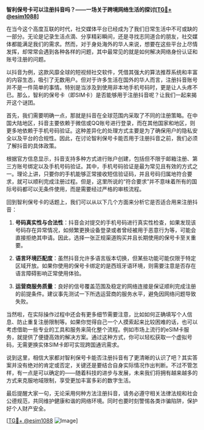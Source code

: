 **智利保号卡可以注册抖音吗？——一场关于跨境网络生活的探讨[[TG💪+ @esim1088](https://t.me/s/esim1088)]**

在当今这个高度互联的时代，社交媒体平台已经成为了我们日常生活中不可或缺的一部分。无论是记录生活点滴、分享精彩瞬间，还是寻找志同道合的朋友，社交媒体都能满足我们的需求。然而，对于身处海外的华人来说，想要在这些平台上尽情发挥，却常常会遇到各种各样的问题，其中最常见的就是如何解决网络身份认证和账号注册的问题。

以抖音为例，这款风靡全球的短视频社交软件，凭借其强大的算法推荐系统和丰富的内容生态，吸引了无数用户。但对于许多生活在国外的华人而言，注册抖音账号并不是一件简单的事情。特别是当涉及到使用非本地手机号码时，更是让人头疼不已。那么，智利的保号卡（即SIM卡）是否能够用于注册抖音呢？让我们一起来揭开这个谜团。

首先，我们需要明确一点，那就是抖音在全球范围内采取了不同的注册策略。在中国大陆地区，抖音主要依赖于微信或QQ账号进行登录，而在其他国家和地区，则更多地依赖于手机号码验证。这种差异化的处理方式主要是为了确保用户的隐私安全以及平台的合规性。因此，在讨论智利保号卡能否用于注册抖音之前，我们必须了解抖音的具体政策。

根据官方信息显示，抖音支持多种方式进行账户创建，包括但不限于邮箱注册、第三方账号绑定以及手机号码验证。其中，手机号码验证是最为常见且有效的方式之一。理论上讲，只要你的手机能够正常接收短信验证码，并且号码归属地符合要求，就可以顺利完成注册过程。但是，这里所说的“符合要求”并不意味着所有的国际号码都可以无条件使用，而是需要经过严格的审核流程。

回到智利保号卡的话题上，我们可以从以下几个方面来分析它是否适合用来注册抖音：

1. **号码真实性与合法性**：抖音会对提交的手机号码进行真实性检查，如果发现该号码存在异常情况，如频繁更换设备登录或者曾经被用于恶意行为等，可能会直接拒绝其申请。因此，选择一张正规渠道购买并且长期使用的保号卡至关重要。

2. **语言环境匹配度**：虽然抖音允许多语言版本切换，但某些功能可能仅限于特定区域开放。如果你使用的保号卡绑定的是西班牙语环境，则需要注意是否存在语言障碍影响正常使用体验。

3. **运营商服务质量**：良好的信号覆盖范围及稳定的网络连接是保证顺利完成注册的前提条件。建议事先测试一下所选运营商的服务水平，避免因网络问题导致失败。

当然啦，在实际操作过程中还会有更多细节需要注意，比如如何正确填写个人信息、防止重复注册限制等。如果你觉得自己一个人摸索起来比较困难的话，也可以考虑借助一些专业的工具和服务来简化整个流程。例如市场上流行的eSIM卡服务，就提供了便捷高效的解决方案。通过这种方式，你可以轻松获取一个虚拟号码，无需更换实体SIM卡即可实现跨国通讯需求。

说到这里，相信大家都对智利保号卡能否注册抖音有了更清晰的认识了吧？其实答案并没有绝对的肯定或否定，关键还是要结合自身实际情况作出判断。不过不管怎样，有一点是可以确定的——随着科技的进步与发展，未来我们将拥有越来越多的方式来克服地域限制，享受更加丰富多彩的数字生活。

最后提醒大家一句，无论采用何种方法注册抖音，请务必遵守相关法律法规和社会公德规范，共同维护健康和谐的网络环境。同时也要时刻警惕各类诈骗陷阱，保护好个人财产安全。

[[TG💪+ @esim1088](https://t.me/s/esim1088) ![Image](https://i.postimg.cc/4NQfJmqS/Snipaste-2025-05-13-00-14-12.png)]